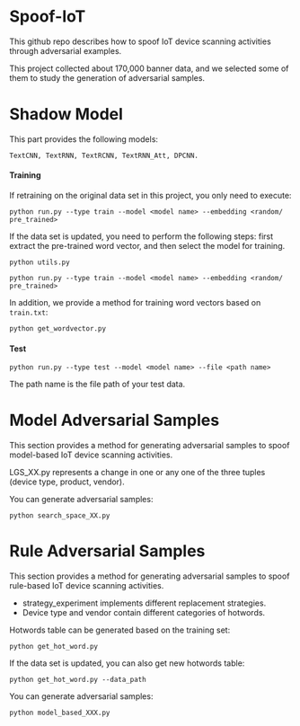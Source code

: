 # Spoof-IoT
This github repo describes how to spoof IoT device scanning activities through adversarial examples.   


This project collected about 170,000 banner data, and we selected some of them to study the generation of adversarial samples.
# Shadow Model

This part provides the following models: 
```
TextCNN, TextRNN, TextRCNN, TextRNN_Att, DPCNN.
```
#### Training
If retraining on the original data set in this project, you only need to execute:
```
python run.py --type train --model <model name> --embedding <random/ pre_trained>
```
If the data set is updated, you need to perform the following steps: 
first extract the pre-trained word vector, and then select the model for training.
```
python utils.py
```
```
python run.py --type train --model <model name> --embedding <random/ pre_trained>
```
In addition, we provide a method for training word vectors based on ```train.txt```:
```
python get_wordvector.py
```
#### Test
```
python run.py --type test --model <model name> --file <path name>
```
The path name is the file path of your test data.
# Model Adversarial Samples
This section provides a method for generating adversarial samples to spoof model-based IoT device scanning activities.  
  
LGS_XX.py represents a change in one or any one of the three tuples (device type, product, vendor).  

You can generate adversarial samples:
```
python search_space_XX.py
```
# Rule Adversarial Samples
This section provides a method for generating adversarial samples to spoof rule-based IoT device scanning activities.  
* strategy_experiment implements different replacement strategies.  
* Device type and vendor contain different categories of hotwords.
  
Hotwords table can be generated based on the training set:
```
python get_hot_word.py
```
If the data set is updated, you can also get new hotwords table: 

```
python get_hot_word.py --data_path
```
You can generate adversarial samples:
```
python model_based_XXX.py
```

